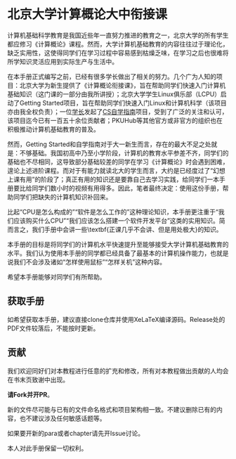 # 北京大学计算概论大中衔接课

计算机基础科学教育是我国近些年一直努力推进的教育之一，北京大学的所有学生都应修习《计算概论》课程。然而，大学计算机基础教育的内容往往过于理论化，缺乏实用性，这使得同学们在学习过程中容易感到枯燥乏味，在学习之后也很难将所学知识灵活应用到实际生产与生活中。

在本手册正式编写之前，已经有很多学长做出了相关的努力。几个广为人知的项目：北京大学为新生提供了《计算概论衔接课》，旨在帮助同学们快速入门计算机基础知识（这门课的一部分由我所讲授）；北京大学学生Linux俱乐部（LCPU）启动了Getting Started项目，旨在帮助同学们快速入门Linux和计算机科学（该项目亦由我全权负责）；一位[学长](https://github.com/PKUFlyingPig)发起了[CS自学指南](https://csdiy.wiki/)项目，受到了广泛的关注和认可，该项目迄今已有一百五十余位贡献者；PKUHub等其他官方或非官方的组织也在积极推动计算机基础教育的普及。

然而，Getting Started和自学指南对于大一新生而言，存在的最大不足之处就是：不够基础。我国初高中乃至小学阶段，计算机的教育水平参差不齐，同学们的基础也不尽相同，这导致部分基础较差的同学在学习《计算概论》时会遇到困难，遑论上述进阶课程。而对于有能力就读北大的学生而言，大约是已经度过了“幻想上课有用”的阶段了；真正有用的知识还是要靠自己去学习实践，给同学们一本手册要比给同学们数小时的视频有用得多。因此，笔者最终决定：使用这份手册，帮助同学们把缺失的计算机知识补回来。

比起“CPU是怎么构成的”“软件是怎么工作的”这种理论知识，本手册更注重于“我们应该购买什么CPU”“我们应该怎么搭建一个软件开发平台”这类的实用知识。简而言之，我们手册中会讲一些\textbf{正课几乎不会讲、但是用处极大}的知识。

本手册的目标是将同学们的计算机水平快速提升至能够接受大学计算机基础教育的水平。我们认为使用本手册的同学都已经具备了最基本的计算机操作能力，也就是说我们不会涉及诸如“怎样使用鼠标”“怎样关机”这种内容。

希望本手册能够对同学们有所帮助。

## 获取手册

如希望获取本手册，建议直接clone仓库并使用XeLaTeX编译源码。Release处的PDF文件较落后，不能按时更新。

## 贡献

我们欢迎同好们对本教程进行任意的扩充和修改，所有对本教程做出贡献的人均会在书末页致谢中出现。

**请Fork并开PR**。

新的文件尽可能与已有的文件命名格式和项目架构相一致。不建议删除已有的内容，也不建议涉及任何敏感话题等。

如果要开新的para或者chapter请先开Issue讨论。

本人对此手册保留一切权利。
